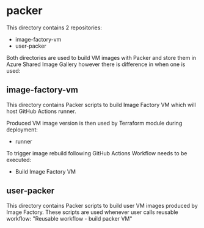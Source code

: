 # packer

This directory contains 2 repositories:

- image-factory-vm
- user-packer

Both directories are used to build VM images with Packer and store them in Azure Shared Image Gallery however there is difference in when one is used:

## image-factory-vm

This directory contains Packer scripts to build Image Factory VM which will host GitHub Actions runner.

Produced VM image version is then used by Terraform module during deployment:

- runner

To trigger image rebuild following GitHub Actions Workflow needs to be executed:

- Build Image Factory VM

## user-packer

This directory contains Packer scripts to build user VM images produced by Image Factory.
These scripts are used whenever user calls reusable workflow: "Reusable workflow - build packer VM"
